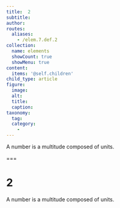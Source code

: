 ```yaml
---
title:  2
subtitle: 
author:
routes:
  aliases:
    - /elem.7.def.2
collection:
  name: elements
  showCount: true
  showMenu: true
content:
  items: '@self.children'
child_type: article
figure:
  image:
  alt:
  title:
  caption:
taxonomy:
  tag:
  category:
    - 
---
```


<p> A <hi rend="bold">number</hi> is a multitude composed of units.</p>

===

<h1>2</h1>
<p> A <span class="bold">number</span> is a multitude composed of units.</p>
